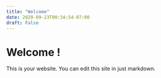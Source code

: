 ```yaml
---
title: "Welcome"
date: 2020-09-23T00:34:54-07:00
draft: False
---
```



# Welcome !

This is your website.
You can edit this site in just markdown.